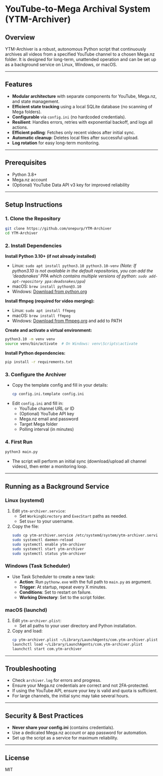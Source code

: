 # YouTube-to-Mega Archival System (YTM-Archiver)

## Overview
YTM-Archiver is a robust, autonomous Python script that continuously archives all videos from a specified YouTube channel to a chosen Mega.nz folder. It is designed for long-term, unattended operation and can be set up as a background service on Linux, Windows, or macOS.

---

## Features
- **Modular architecture** with separate components for YouTube, Mega.nz, and state management.
- **Efficient state tracking** using a local SQLite database (no scanning of Mega folders).
- **Configurable** via `config.ini` (no hardcoded credentials).
- **Resilient**: Handles errors, retries with exponential backoff, and logs all actions.
- **Efficient polling**: Fetches only recent videos after initial sync.
- **Automatic cleanup**: Deletes local files after successful upload.
- **Log rotation** for easy long-term monitoring.

---

## Prerequisites
- Python 3.8+
- Mega.nz account
- (Optional) YouTube Data API v3 key for improved reliability

---

## Setup Instructions

### 1. Clone the Repository
```sh
git clone https://github.com/onepurp/YTM-Archiver
cd YTM-Archiver
```

### 2. Install Dependencies

**Install Python 3.10+ (if not already installed)**
- Linux: `sudo apt install python3.10 python3.10-venv` _(Note: If python3.10 is not available in the default repositories, you can add the 'deadsnakes' PPA which contains multiple versions of python: `sudo add-apt-repository ppa:deadsnakes/ppa`)_
- macOS: `brew install python@3.10`
- Windows: [Download from python.org](https://www.python.org/downloads/release/python-3100/)

**Install ffmpeg (required for video merging):**
- Linux: `sudo apt install ffmpeg`
- macOS: `brew install ffmpeg`
- Windows: [Download from ffmpeg.org](https://ffmpeg.org/download.html) and add to PATH

**Create and activate a virtual environment:**
```sh
python3.10 -m venv venv
source venv/bin/activate  # On Windows: venv\Scripts\activate
```

**Install Python dependencies:**
```sh
pip install -r requirements.txt
```

### 3. Configure the Archiver
- Copy the template config and fill in your details:
  ```sh
  cp config.ini.template config.ini
  ```
- Edit `config.ini` and fill in:
  - YouTube channel URL or ID
  - (Optional) YouTube API key
  - Mega.nz email and password
  - Target Mega folder
  - Polling interval (in minutes)

### 4. First Run
```sh
python3 main.py
```
- The script will perform an initial sync (download/upload all channel videos), then enter a monitoring loop.

---

## Running as a Background Service

### Linux (systemd)
1. Edit `ytm-archiver.service`:
    - Set `WorkingDirectory` and `ExecStart` paths as needed.
    - Set `User` to your username.
2. Copy the file:
    ```sh
    sudo cp ytm-archiver.service /etc/systemd/system/ytm-archiver.service
    sudo systemctl daemon-reload
    sudo systemctl enable ytm-archiver
    sudo systemctl start ytm-archiver
    sudo systemctl status ytm-archiver
    ```

### Windows (Task Scheduler)
- Use Task Scheduler to create a new task:
    - **Action**: Run `pythonw.exe` with the full path to `main.py` as argument.
    - **Trigger**: At startup, repeat every X minutes.
    - **Conditions**: Set to restart on failure.
    - **Working Directory**: Set to the script folder.

### macOS (launchd)
1. Edit `ytm-archiver.plist`:
    - Set all paths to your user directory and Python installation.
2. Copy and load:
    ```sh
    cp ytm-archiver.plist ~/Library/LaunchAgents/com.ytm-archiver.plist
    launchctl load ~/Library/LaunchAgents/com.ytm-archiver.plist
    launchctl start com.ytm-archiver
    ```

---

## Troubleshooting
- Check `archiver.log` for errors and progress.
- Ensure your Mega.nz credentials are correct and not 2FA-protected.
- If using the YouTube API, ensure your key is valid and quota is sufficient.
- For large channels, the initial sync may take several hours.

---

## Security & Best Practices
- **Never share your config.ini** (contains credentials).
- Use a dedicated Mega.nz account or app password for automation.
- Set up the script as a service for maximum reliability.

---

## License
MIT
